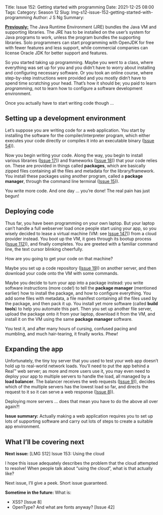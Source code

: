 Title: Issue 152: Getting started with programming
Date: 2021-12-25 08:00
Tags: 
Category: Season 12
Slug: lmg-s12-issue-152-getting-started-with-programming
Author: J S Ng
Summary: 

[**Previously:**](https://buttondown.email/laymansguide/archive/) The Java Runtime Environment (JRE) bundles the Java VM and supporting libraries. The JRE has to be installed on the user’s system for Java programs to work, unless the program bundles the supporting libraries. Solo programmers can start programming with OpenJDK for free with fewer features and less support, while commercial companies can license Oracle JDK for better support and features.

So you started taking up programming. Maybe you went to a class, where everything was set up for you and you didn’t have to worry about installing and configuring necessary software. Or you took an online course, where step-by-step instructions were provided and you mostly didn’t have to spend time scratching your head. That’s how it should be; you paid to learn *programming*, not to learn how to configure a software development environment.

Once you actually have to start writing code though …

## Setting up a development environment

Let’s suppose you are writing code for a web application. You start by installing the software for the compiler/interpreter program, which either executes your code directly or compiles it into an executable binary ([Issue 54]({filename}/season5/issue054/issue054.md))).

Now you begin writing your code. Along the way, you begin to install various libraries ([Issue 17]({filename}/season2/issue017/issue017.md))) and frameworks ([Issue 18]({filename}/season2/issue018/issue018.md))) that your code relies on. These are provided in things called **packages**, which are basically zipped files containing all the files and metadata for the library/framework. You install these packages using another program, called a **package manager**, through the command line terminal ([Issue 15]({filename}/season2/issue015/issue015.md))).

You write more code. And one day … you’re done! The real pain has just begun!

## Deploying code

Thus far, you have been programming on your own laptop. But your laptop can’t handle a full webserver load once people start using your app, so you wisely decided to lease a virtual machine (VM: see [Issue 147]({filename}/season12/issue147/issue147.md))) from a cloud provider instead. You boot up the VM, it goes through its bootup process ([Issue 112]({filename}/season9/issue112/issue112.md))), and finally completes. You are greeted with a familiar command line, the text cursor blinking cheerfully.

How are you going to get your code on that machine?

Maybe you set up a code repository ([Issue 19]({filename}/season2/issue019/issue019.md))) on another server, and then download your code onto the VM with some commands.

Maybe you decide to turn your app into a package instead: you write software instructions (more code!) to tell the **package manager** (mentioned earlier) how to install the package, and how to configure everything. You add some files with metadata, a file manifest containing all the files used by the package, and then pack it up. You install yet more software (called **build tools**) to help you automate this part. Then you set up another file server, upload the package onto it from your laptop, download it from the VM, and install it on the VM using the same **package manager** software.

You test it, and after many hours of cursing, confused pacing and mumbling, and much hair-tearing, it finally works. Phew!

## Expanding the app

Unfortunately, the tiny toy server that you used to test your web app doesn’t hold up to real-world network loads. You’ll need to put the app behind a Real™ web server; as more and more users use it, you may even need to deploy your app to multiple servers to handle the load, all managed by a **load balancer**. The balancer receives the web requests ([Issue 9]({filename}/season1/issue009/issue009.md))), decides which of the multiple servers has the lowest load so far, and directs the request to it so it can serve a web response ([Issue 8]({filename}/season1/issue008/issue008.md))).

Deploying more servers … does that mean you have to do the above all over again?!

**Issue summary:** Actually making a web application requires you to set up lots of supporting software and carry out lots of steps to create a suitable app environment.

## What I’ll be covering next

**Next issue:** [LMG S12] Issue 153: Using the cloud

I hope this issue adequately describes the problem that the cloud attempted to resolve! When people talk about “using the cloud”, what is that actually like?

Next issue, I’ll give a peek. Short issue guaranteed.

**Sometime in the future:** What is:

- XSS? [Issue 8]
- OpenType? And what are fonts anyway? [Issue 42]

